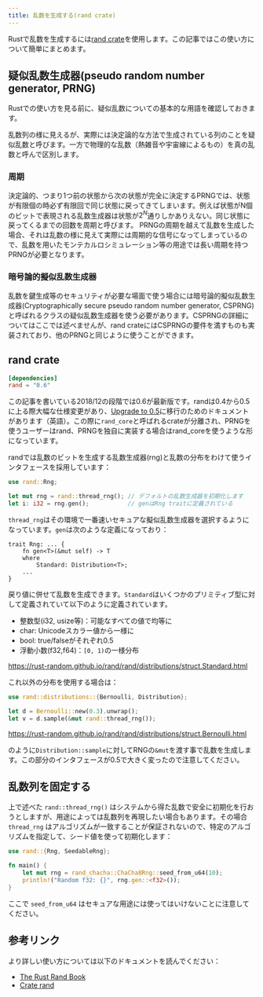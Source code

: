 ```yaml
---
title: 乱数を生成する(rand crate)
---
```


Rustで乱数を生成するには[rand crate](https://github.com/rust-random/rand)を使用します。この記事ではこの使い方について簡単にまとめます。

疑似乱数生成器(pseudo random number generator, PRNG)
--------
Rustでの使い方を見る前に、疑似乱数についての基本的な用語を確認しておきます。

乱数列の様に見えるが、実際には決定論的な方法で生成されている列のことを疑似乱数と呼びます。一方で物理的な乱数（熱雑音や宇宙線によるもの）を真の乱数と呼んで区別します。

### 周期
決定論的、つまり1つ前の状態から次の状態が完全に決定するPRNGでは、状態が有限個の時必ず有限回で同じ状態に戻ってきてしまいます。例えば状態がN個のビットで表現される乱数生成器は状態が$2^N$通りしかありえない。同じ状態に戻ってくるまでの回数を周期と呼びます。
PRNGの周期を越えて乱数を生成した場合、それは乱数の様に見えて実際には周期的な信号になってしまっているので、乱数を用いたモンテカルロシミュレーション等の用途では長い周期を持つPRNGが必要となります。

### 暗号論的擬似乱数生成器
乱数を鍵生成等のセキュリティが必要な場面で使う場合には暗号論的擬似乱数生成器(Cryptographically secure pseudo random number generator, CSPRNG)と呼ばれるクラスの疑似乱数生成器を使う必要があります。CSPRNGの詳細についてはここでは述べませんが、rand crateにはCSPRNGの要件を満すものも実装されており、他のPRNGと同じように使うことができます。

rand crate
-----------

```toml:Cargo.toml
[dependencies]
rand = "0.6"
```

この記事を書いている2018/12の段階では0.6が最新版です。randは0.4から0.5に上る際大幅な仕様変更があり、[Upgrade to 0.5](https://rust-random.github.io/book/update-0.5.html)に移行のためのドキュメントがあります（英語）。この際に`rand_core`と呼ばれるcrateが分離され、PRNGを使うユーザーはrand、PRNGを独自に実装する場合はrand_coreを使うような形になっています。

randでは乱数のビットを生成する乱数生成器(rng)と乱数の分布をわけて使うインタフェースを採用しています：

```rust
use rand::Rng;

let mut rng = rand::thread_rng(); // デフォルトの乱数生成器を初期化します
let i: i32 = rng.gen();           // genはRng traitに定義されている
```

`thread_rng`はその環境で一番速いセキュアな擬似乱数生成器を選択するようになっています。`gen`は次のような定義になっており：

```rust:ignore
trait Rng: ... {
    fn gen<T>(&mut self) -> T
    where
        Standard: Distribution<T>; 
    ...
}
```

戻り値に併せて乱数を生成できます。`Standard`はいくつかのプリミティブ型に対して定義されていて以下のように定義されています。

- 整数型(i32, usize等)：可能なすべての値で均等に
- char: Unicodeスカラー値から一様に
- bool: true/falseがそれぞれ0.5
- 浮動小数(f32,f64)：`[0, 1)`の一様分布

https://rust-random.github.io/rand/rand/distributions/struct.Standard.html

これ以外の分布を使用する場合は：

```rust
use rand::distributions::{Bernoulli, Distribution};

let d = Bernoulli::new(0.3).unwrap();
let v = d.sample(&mut rand::thread_rng());
```
https://rust-random.github.io/rand/rand/distributions/struct.Bernoulli.html

のように`Distribution::sample`に対してRNGの`&mut`を渡す事で乱数を生成します。この部分のインタフェースが0.5で大きく変ったので注意してください。

乱数列を固定する
---------------

上で述べた `rand::thread_rng()` はシステムから得た乱数で安全に初期化を行おうとしますが、用途によっては乱数列を再現したい場合もあります。その場合 `thread_rng` はアルゴリズムが一致することが保証されないので、特定のアルゴリズムを指定して、シード値を使って初期化します：

```rust
use rand::{Rng, SeedableRng};

fn main() {
    let mut rng = rand_chacha::ChaCha8Rng::seed_from_u64(10);
    println!("Random f32: {}", rng.gen::<f32>());
}
```

ここで `seed_from_u64` はセキュアな用途には使ってはいけないことに注意してください。

参考リンク
----------

より詳しい使い方については以下のドキュメントを読んでください：

- [The Rust Rand Book](https://rust-random.github.io/book/intro.html)
- [Crate rand](https://rust-random.github.io/rand/rand/index.html)
